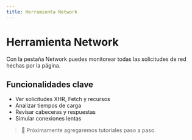 ```yaml
---
title: Herramienta Network
---
```


# Herramienta Network

Con la pestaña Network puedes monitorear todas las solicitudes de red hechas por la página.

## Funcionalidades clave

- Ver solicitudes XHR, Fetch y recursos
- Analizar tiempos de carga
- Revisar cabeceras y respuestas
- Simular conexiones lentas

> 🚧 Próximamente agregaremos tutoriales paso a paso.
